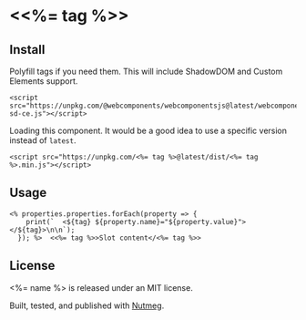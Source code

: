 &lt;<%= tag %>&gt;
====

Install
----

Polyfill tags if you need them. This will include ShadowDOM and Custom Elements support.

```
<script src="https://unpkg.com/@webcomponents/webcomponentsjs@latest/webcomponents-sd-ce.js"></script>
```

Loading this component. It would be a good idea to use a specific version instead of `latest`.

```
<script src="https://unpkg.com/<%= tag %>@latest/dist/<%= tag %>.min.js"></script>
```

Usage
----

```
<% properties.properties.forEach(property => {
    print(`  <${tag} ${property.name}="${property.value}"></${tag}>\n\n`);
  }); %>  <<%= tag %>>Slot content</<%= tag %>>
```

License
----

<%= name %> is released under an MIT license.

Built, tested, and published with [Nutmeg](https://nutmeg.tools).
